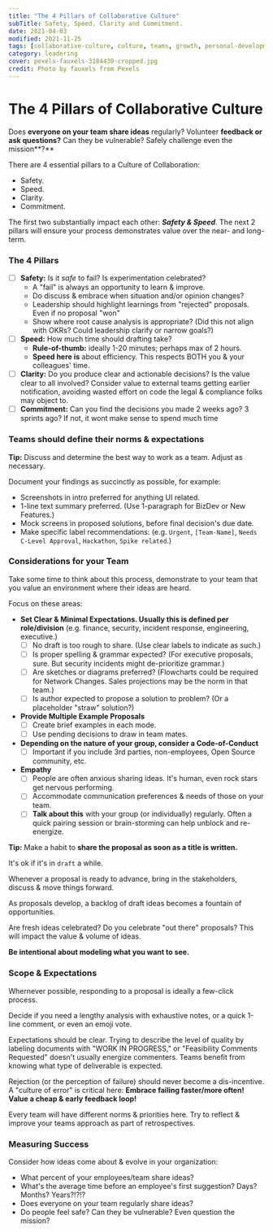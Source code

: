```yaml
---
title: "The 4 Pillars of Collaborative Culture"
subTitle: Safety, Speed, Clarity and Commitment.
date: 2021-04-03
modified: 2021-11-25
tags: [collaborative-culture, culture, teams, growth, personal-development]
category: leadering
cover: pexels-fauxels-3184430-cropped.jpg
credit: Photo by fauxels from Pexels
---
```


# The 4 Pillars of Collaborative Culture

Does **everyone on your team share ideas** regularly?
Volunteer **feedback or ask questions?**
Can they be vulnerable? Safely challenge even the mission**?**

There are 4 essential pillars to a Culture of Collaboration:

- Safety.
- Speed.
- Clarity.
- Commitment.

The first two substantially impact each other: ***Safety & Speed***.
The next 2 pillars will ensure your process demonstrates value over the near- and long-term.

### The 4 Pillars

- [ ]  **Safety:** Is it *safe* to fail? Is experimentation celebrated?
    - A "fail" is always an opportunity to learn & improve.
    - Do discuss & embrace when situation and/or opinion changes?
    - Leadership should highlight learnings from "rejected" proposals. Even if no proposal "won"
    - Show where root cause analysis is appropriate? (Did this not align with OKRs? Could leadership clarify or narrow goals?)
- [ ]  **Speed:** How much time should drafting take?
    - **Rule-of-thumb:** ideally 1-20 minutes; perhaps max of 2 hours.
    - **Speed here is** about efficiency. This respects BOTH you & your colleagues' time.
- [ ]  **Clarity:** Do you produce clear and actionable decisions? Is the value clear to all involved? Consider value to external teams getting earlier notification, avoiding wasted effort on code the legal & compliance folks may object to.
- [ ]  **Commitment:** Can you find the decisions you made 2 weeks ago? 3 sprints ago? If not, it wont make sense to spend much time

### Teams should define their norms & expectations

**Tip:** Discuss and determine the best way to work as a team. Adjust as necessary.

Document your findings as succinctly as possible, for example:

- Screenshots in intro preferred for anything UI related.
- 1-line text summary preferred. (Use 1-paragraph for BizDev or New Features.)
- Mock screens in proposed solutions, before final decision's due date.
- Make specific label recommendations: (e.g. `Urgent`, `[Team-Name]`, `Needs C-Level Approval`, `Hackathon`, `Spike related`.)

### Considerations for your Team

Take some time to think about this process, demonstrate to your team that you value an environment where their ideas are heard.

Focus on these areas:

- **Set Clear & Minimal Expectations. Usually this is defined per role/division** (e.g. finance, security, incident response, engineering, executive.)
    - [ ]  No draft is too rough to share. (Use clear labels to indicate as such.)
    - [ ]  Is proper spelling & grammar expected? (For executive proposals, sure. But security incidents might de-prioritize grammar.)
    - [ ]  Are sketches or diagrams preferred? (Flowcharts could be required for Network Changes. Sales projections may be the norm in that team.)
    - [ ]  Is author expected to propose a solution to problem? (Or a placeholder "straw" solution?)
- **Provide Multiple Example Proposals**
    - [ ]  Create brief examples in each mode.
    - [ ]  Use pending decisions to draw in team mates.
- **Depending on the nature of your group, consider a Code-of-Conduct**
    - [ ]  Important if you include 3rd parties, non-employees, Open Source community, etc.
- **Empathy**
    - [ ]  People are often anxious sharing ideas. It's human, even rock stars get nervous performing.
    - [ ]  Accommodate communication preferences & needs of those on your team.
    - [ ]  **Talk about this** with your group (or individually) regularly. Often a quick pairing session or brain-storming can help unblock and re-energize.

**Tip:** Make a habit to **share the proposal as soon as a title is written.**

It's ok if it's in `draft` a while.

Whenever a proposal is ready to advance, bring in the stakeholders, discuss & move things forward.

As proposals develop, a backlog of draft ideas becomes a fountain of opportunities.

Are fresh ideas celebrated? Do you celebrate "out there" proposals? This will impact the value & volume of ideas.

**Be intentional about modeling what you want to see.**

### Scope & Expectations

Whernever possible, responding to a proposal is ideally a few-click process.

Decide if you need a lengthy analysis with exhaustive notes, or a quick 1-line comment, or even an emoji vote.

Expectations should be clear. Trying to describe the level of quality by labeling documents with "WORK IN PROGRESS," or "Feasibility Comments Requested" doesn't usually energize commenters. Teams benefit from knowing what type of deliverable is expected.

Rejection (or the perception of failure) should never become a dis-incentive. A "culture of error" is critical here: **Embrace failing faster/more often! Value a cheap & early feedback loop!**

Every team will have different norms & priorities here. Try to reflect & improve your teams approach as part of retrospectives.

### Measuring Success

Consider how ideas come about & evolve in your organization:

- What percent of your employees/team share ideas?
- What's the average time before an employee's first suggestion? Days? Months? Years?!?!?
- Does everyone on your team regularly share ideas?
- Do people feel safe? Can they be vulnerable? Even question the mission?

